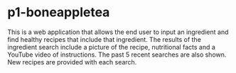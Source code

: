 # p1-boneappletea

This is a web application that allows the end user to input an ingredient and find healthy recipes that include that ingredient.
The results of the ingredient search include a picture of the recipe, nutritional facts and a YouTube video of instructions.
The past 5 recent searches are also shown.
New recipes are provided with each search.